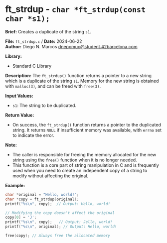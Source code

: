 # ft_strdup - `char *ft_strdup(const char *s1);`

**Brief:**
Creates a duplicate of the string `s1`.

**File:** `ft_strdup.c` / **Date:** 2024-06-22  
**Author:** Diego N. Marcos <dnepomuc@student.42barcelona.com>

**Library:**
* Standard C Library

**Description:**
The `ft_strdup()` function returns a pointer to a new string which is a duplicate of the string `s1`.  Memory for the new string is obtained with `malloc(3)`, and can be freed with `free(3)`.

**Input Values:**
* `s1`: The string to be duplicated.

**Return Value:**
* On success, the `ft_strdup()` function returns a pointer to the duplicated string. It returns `NULL` if insufficient memory was available, with `errno` set to indicate the error.

**Note:**
- The caller is responsible for freeing the memory allocated for the new string using the `free()` function when it is no longer needed.
- This function is a core part of string manipulation in C and is frequently used when you need to create an independent copy of a string to modify without affecting the original.


**Example:**
```c
char *original = "Hello, world!";
char *copy = ft_strdup(original);
printf("%s\n", copy);  // Output: Hello, world!

// Modifying the copy doesn't affect the original
copy[0] = 'J';
printf("%s\n", copy);   // Output: Jello, world!
printf("%s\n", original); // Output: Hello, world!

free(copy); // Always free the allocated memory
